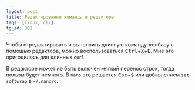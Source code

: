 ```yaml
---
layout: post
title: Редактирование команды в редакторе
tags: [linux, cli]
tg_id: 382
---
```

Чтобы отредактировать и выполнить длинную команду-колбасу с помощью редактора, можно воспользоваться <kbd>Ctrl</kbd>+<kbd>X</kbd>+<kbd>E</kbd>. 
Мне это пригодилось для длинных `curl`.

В редакторе может не быть включен мягкий перенос строк, тогда пользы будет немного. В `nano` это решается <kbd>Esc</kbd>+<kbd>$</kbd> или добавлением `set softwrap` в `~/.nanorc`.

